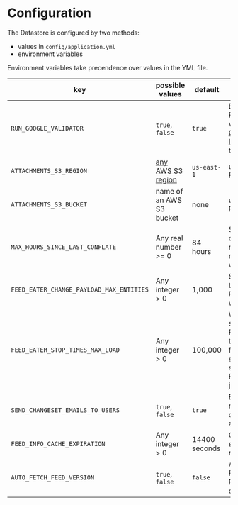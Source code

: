# Configuration

The Datastore is configured by two methods:

- values in `config/application.yml`
- environment variables

Environment variables take precendence over values in the YML file.

key | possible values | default | description
--- | --------------- | ------- | -----------
`RUN_GOOGLE_VALIDATOR` | `true`, `false` | `true` | By default, FeedEaterWorker will validate feeds using the [Google transitfeed Python library](https://github.com/google/transitfeed). Set to `false` in order to skip this step.
`ATTACHMENTS_S3_REGION` | [any AWS S3 region](http://docs.aws.amazon.com/general/latest/gr/rande.html#s3_region) | `us-east-1` | used for uploading FeedEater artifacts
`ATTACHMENTS_S3_BUCKET` | name of an AWS S3 bucket | none | used for uploading FeedEater artifacts
`MAX_HOURS_SINCE_LAST_CONFLATE` | Any real number >= 0 | 84 hours | Stops that were last conflated before this number of hours before the re-conflation check time will be re-conflated.
`FEED_EATER_CHANGE_PAYLOAD_MAX_ENTITIES` | Any integer > 0 | 1,000 | Set the number of entities that FeedEaterWorker and FeedEaterScheduleWorker will put into each changeset
`FEED_EATER_STOP_TIMES_MAX_LOAD` | Any integer > 0 | 100,000 | When FeedEaterWorker spawns FeedEaterScheduleWorkers, this is the number of lines from a GTFS feed's `stop_times.txt` that will be sent to each FeedEaterScheduleWorker job
`SEND_CHANGESET_EMAILS_TO_USERS` | `true`, `false` | `true` | By default, e-mail notifications go out to a changeset's author (as long as the user isn't an admin)
`FEED_INFO_CACHE_EXPIRATION` | Any integer > 0 | 14400 seconds | Cache expiration time, in seconds, for FeedInfo results
`AUTO_FETCH_FEED_VERSION` | `true`, `false` | `false` | Automatically run FeedFetch to create FeedVersion when a Feed is created
